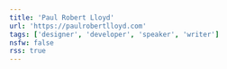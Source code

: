 ```yaml
---
title: 'Paul Robert Lloyd'
url: 'https://paulrobertlloyd.com'
tags: ['designer', 'developer', 'speaker', 'writer']
nsfw: false
rss: true
---
```

